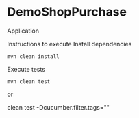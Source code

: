 # DemoShopPurchase

Application

Instructions to execute
Install dependencies

    mvn clean install

Execute tests

    mvn clean test

or

clean test -Dcucumber.filter.tags=""
